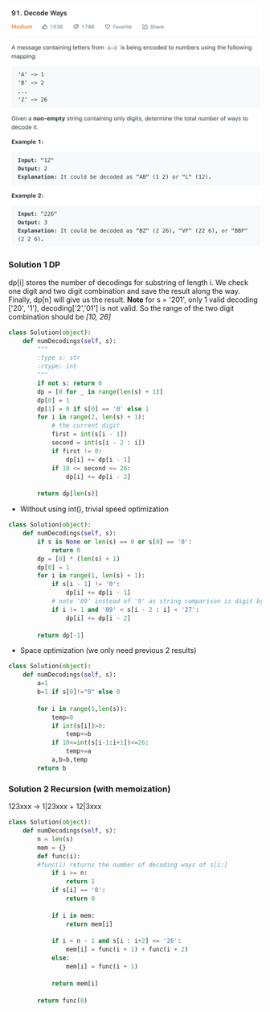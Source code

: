 ![](../images/91.png)

### Solution 1 DP
dp[i] stores the number of decodings for substring of length i. We check one digit and two digit combination and save the result along the way. Finally, dp[n] will give us the result. **Note** for s = '201', only 1 valid decoding ['20', '1'], decoding['2','01'] is not valid. So the range of the two digit combination should be *[10, 26]*
```python
class Solution(object):
    def numDecodings(self, s):
        """
        :type s: str
        :rtype: int
        """
        if not s: return 0
        dp = [0 for _ in range(len(s) + 1)]
        dp[0] = 1
        dp[1] = 0 if s[0] == '0' else 1
        for i in range(2, len(s) + 1):
            # the current digit
            first = int(s[i - 1])
            second = int(s[i - 2 : i])
            if first != 0:
                dp[i] += dp[i - 1]
            if 10 <= second <= 26:
                dp[i] += dp[i - 2]
        
        return dp[len(s)]
```
+ Without using int(), trivial speed optimization
```python
class Solution(object):
    def numDecodings(self, s):
        if s is None or len(s) == 0 or s[0] == '0':
            return 0
        dp = [0] * (len(s) + 1)
        dp[0] = 1
        for i in range(1, len(s) + 1):
            if s[i - 1] != '0':
                dp[i] += dp[i - 1]
            # note '09' instead of '9' as string comparison is digit by digit, i.e., '9' > '27'
            if i != 1 and '09' < s[i - 2 : i] < '27':
                dp[i] += dp[i - 2]
        
        return dp[-1]
```
+ Space optimization (we only need previous 2 results)
```python
class Solution(object):
    def numDecodings(self, s):
        a=1
        b=1 if s[0]!="0" else 0

        for i in range(1,len(s)):
            temp=0
            if int(s[i])>0:
                temp+=b
            if 10<=int(s[i-1:i+1])<=26:
                temp+=a
            a,b=b,temp
        return b
```
### Solution 2 Recursion (with memoization)
123xxx -> 1|23xxx + 12|3xxx<br>
```python
class Solution(object):
    def numDecodings(self, s):
        n = len(s)
        mem = {}
        def func(i):
        #func(i) returns the number of decoding ways of s[i:]
            if i >= n:
                return 1
            if s[i] == '0':
                return 0
            
            if i in mem:
                return mem[i]

            if i < n - 1 and s[i : i+2] <= '26':
                mem[i] = func(i + 1) + func(i + 2)
            else:
                mem[i] = func(i + 1)
            
            return mem[i]

        return func(0)
```